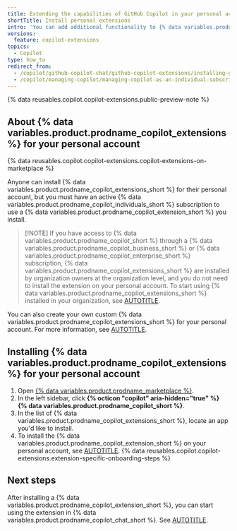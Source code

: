 ```yaml
---
title: Extending the capabilities of GitHub Copilot in your personal account
shortTitle: Install personal extensions
intro: 'You can add additional functionality to {% data variables.product.prodname_copilot_short %} in your personal account, by installing certain {% data variables.product.prodname_github_apps %} from {% data variables.product.prodname_marketplace %}.'
versions:
  feature: copilot-extensions
topics:
  - Copilot
type: how_to
redirect_from:
  - /copilot/github-copilot-chat/github-copilot-extensions/installing-github-copilot-extensions-for-your-personal-account
  - /copilot/managing-copilot/managing-copilot-as-an-individual-subscriber/installing-github-copilot-extensions-for-your-personal-account
---
```


{% data reusables.copilot.copilot-extensions.public-preview-note %}

## About {% data variables.product.prodname_copilot_extensions %} for your personal account

{% data reusables.copilot.copilot-extensions.copilot-extensions-on-marketplace %}

Anyone can install {% data variables.product.prodname_copilot_extensions_short %} for their personal account, but you must have an active {% data variables.product.prodname_copilot_individuals_short %} subscription to use a {% data variables.product.prodname_copilot_extension_short %} you install.

> [!NOTE] If you have access to {% data variables.product.prodname_copilot_short %} through a {% data variables.product.prodname_copilot_business_short %} or {% data variables.product.prodname_copilot_enterprise_short %} subscription, {% data variables.product.prodname_copilot_extensions_short %} are installed by organization owners at the organization level, and you do not need to install the extension on your personal account. To start using {% data variables.product.prodname_copilot_extensions_short %} installed in your organization, see [AUTOTITLE](/copilot/github-copilot-chat/github-copilot-extensions/using-github-copilot-extensions).

You can also create your own custom {% data variables.product.prodname_copilot_extensions_short %} for your personal account. For more information, see [AUTOTITLE](/copilot/building-copilot-extensions/about-building-copilot-extensions).

## Installing {% data variables.product.prodname_copilot_extensions %} for your personal account

1. Open [{% data variables.product.prodname_marketplace %}](https://github.com/marketplace?type=apps&copilot_app=true).
1. In the left sidebar, click **{% octicon "copilot" aria-hidden="true" %} {% data variables.product.prodname_copilot_short %}**.
1. In the list of {% data variables.product.prodname_copilot_extensions_short %}, locate an app you'd like to install.
1. To install the {% data variables.product.prodname_copilot_extension_short %} on your personal account, see [AUTOTITLE](/apps/using-github-apps/installing-a-github-app-from-github-marketplace-for-your-personal-account#installing-a-github-app-in-your-personal-account).
{% data reusables.copilot.copilot-extensions.extension-specific-onboarding-steps %}

## Next steps

After installing a {% data variables.product.prodname_copilot_extension_short %}, you can start using the extension in {% data variables.product.prodname_copilot_chat_short %}. See [AUTOTITLE](/copilot/github-copilot-chat/github-copilot-extensions/using-github-copilot-extensions).
